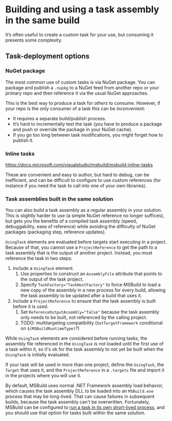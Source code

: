 # Building and using a task assembly in the same build

It’s often useful to create a custom task for your use, but consuming it presents some complexity.

## Task-deployment options

### NuGet package

The most common use of custom tasks is via NuGet package. You can package and publish a `.nupkg` to a NuGet feed from another repo or your primary repo and then reference it via the usual NuGet approaches.

This is the best way to produce a task for _others_ to consume. However, if your repo is the only consumer of a task this can be inconvenient:

* It requires a separate build/publish process.
* It’s hard to incrementally test the task (you have to produce a package and push or override the package in your NuGet cache).
* If you go too long between task modifications, you might forget how to publish it.

### Inline tasks

https://docs.microsoft.com/visualstudio/msbuild/msbuild-inline-tasks

These are convenient and easy to author, but hard to debug, can be inefficient, and can be difficult to configure to use custom references (for instance if you need the task to call into one of your own libraries).

### Task assemblies built in the same solution

You can also build a task assembly as a regular assembly in your solution. This is slightly harder to use (a simple NuGet reference no longer suffices), but gets you the benefits of a compiled task assembly (speed, debuggability, ease of reference) while avoiding the difficulty of NuGet packages (packaging step, reference updates).

`UsingTask` elements are evaluated before targets start executing in a project. Because of that, you cannot use a `ProjectReference` to get the path to a task assembly that is the output of another project. Instead, you must reference the task in two steps:

1. Include a `UsingTask` element.
   1. Use properties to construct an `AssemblyFile` attribute that points to the output of the task project.
   2. Specify `TaskFactory="TaskHostFactory"` to force MSBuild to load a new copy of the assembly in a new process for every build, allowing the task assembly to be updated after a build that uses it.
2. Include a `ProjectReference` to ensure that the task assembly is built before it is used.
   1. Set `ReferenceOutputAssembly="false"` because the task assembly only needs to be built, not referenced by the calling project.
   2. TODO: multitargeting compatibility (`SetTargetFramework` conditional on `$(MSBuildRuntimeType)`?)

While `UsingTask` elements are considered before running tasks, the assembly file referenced in the `UsingTask` is not loaded until the first use of a task within it, so it's ok for the task assembly to not yet be built when the `UsingTask` is initially evaluated.

If your task will be used in more than one project, define the `UsingTask`, the `Target` that uses it, and the `ProjectReference` in a `.targets` file and import it in the projects where you will use it.

By default, MSBuild uses normal .NET Framework assembly load behavior, which causes the task assembly DLL to be loaded into an `MSBuild.exe` process that may be long-lived. That can cause failures in subsequent builds, because the task assembly can't be overwritten. Fortunately, MSBuild can be configured to [run a task in its own short-lived process](https://docs.microsoft.com/visualstudio/msbuild/how-to-configure-targets-and-tasks), and you should use that option for tasks built within the same solution.
